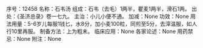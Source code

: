 序号：12458
名称：石韦汤
组成：石韦（去毛）1两半，瞿麦1两半，滑石1两。
出处：《圣济总录》卷一七九。
主治：小儿小便不通。
加减：None
功效：None
用法用量：5-6岁儿每服1钱匕，水8分，加小麦100粒，同煎至5分，去滓温服，如人行10里再服。
制备方法：上为粗末。
临床应用：None
各家论述：None
用药禁忌：None
附注：None
